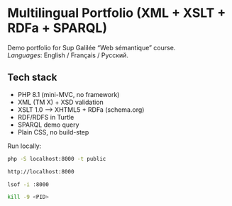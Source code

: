 # Multilingual Portfolio (XML + XSLT + RDFa + SPARQL)

Demo portfolio for Sup Galilée “Web sémantique” course.  
*Languages*: English / Français / Русский.

## Tech stack

- PHP 8.1 (mini-MVC, no framework)
- XML (TM X) + XSD validation
- XSLT 1.0 ⟶ XHTML5 + RDFa (schema.org)
- RDF/RDFS in Turtle
- SPARQL demo query
- Plain CSS, no build-step

Run locally:

```bash
php -S localhost:8000 -t public

http://localhost:8000
```

```bash
lsof -i :8000

kill -9 <PID>
```

